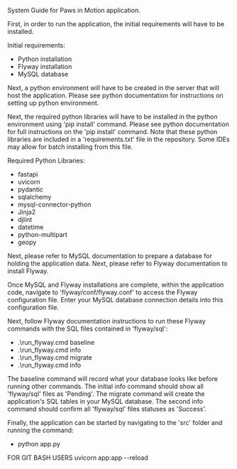 System Guide for Paws in Motion application.

First, in order to run the application, the initial requirements will have to be installed.

Initial requirements:
- Python installation
- Flyway installation
- MySQL database

Next, a python environment will have to be created in the server that will host the application.
Please see python documentation for instructions on setting up python environment.

Next, the required python libraries will have to be installed in the python environment using 'pip install' command.
Please see python documentation for full instructions on the 'pip install' command.
Note that these python libraries are included in a 'requirements.txt' file in the repository. Some IDEs may allow for batch installing from this file.

Required Python Libraries:
- fastapi
- uvicorn
- pydantic
- sqlalchemy
- mysql-connector-python
- Jinja2
- djlint
- datetime
- python-multipart
- geopy

Next, please refer to MySQL documentation to prepare a database for holding the application data.
Next, please refer to Flyway documentation to install Flyway.

Once MySQL and Flyway installations are complete, within the application code, navigate to 'flyway/conf/flyway.conf' to access the Flyway configuration file.
Enter your MySQL database connection details into this configuration file.

Next, follow Flyway documentation instructions to run these Flyway commands with the SQL files contained in 'flyway/sql':
- .\run_flyway.cmd baseline
- .\run_flyway.cmd info
- .\run_flyway.cmd migrate
- .\run_flyway.cmd info

The baseline command will record what your database looks like before running other commands.
The initial info command should show all 'flyway/sql' files as 'Pending'.
The migrate command will create the application's SQL tables in your MySQL database.
The second info command should confirm all 'flyway/sql' files statuses as 'Success'.

Finally, the application can be started by navigating to the 'src' folder and running the command:
- python app.py 

FOR GIT BASH USERS
uvicorn app:app --reload